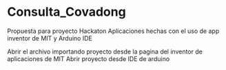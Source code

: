 # Consulta_Covadong
Propuesta para proyecto Hackaton
Aplicaciones hechas con el uso de app inventor de MIT y Arduino IDE
<html>
<Title>Archivo .aia</title>
<Body>Abrir el archivo importando proyecto desde la pagina del inventor de aplicaciones de MIT</body>
</html>
<html>
<Title>Archivo .ino</title>
<body>Abrir proyecto desde IDE de arduino</body>
</html>
